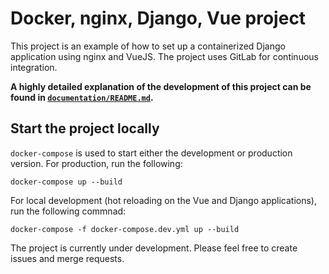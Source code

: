 # Docker, nginx, Django, Vue project

This project is an example of how to set up a containerized Django application using nginx and VueJS. The project uses GitLab for continuous integration. 

**A highly detailed explanation of the development of this project can be found in [`documentation/README.md`](/documentation/README.md).**

## Start the project locally

`docker-compose` is used to start either the development or production version. For production, run the following:

```
docker-compose up --build
```

For local development (hot reloading on the Vue and Django applications), run the following commnad:

```
docker-compose -f docker-compose.dev.yml up --build
```

The project is currently under development. Please feel free to create issues and merge requests.
